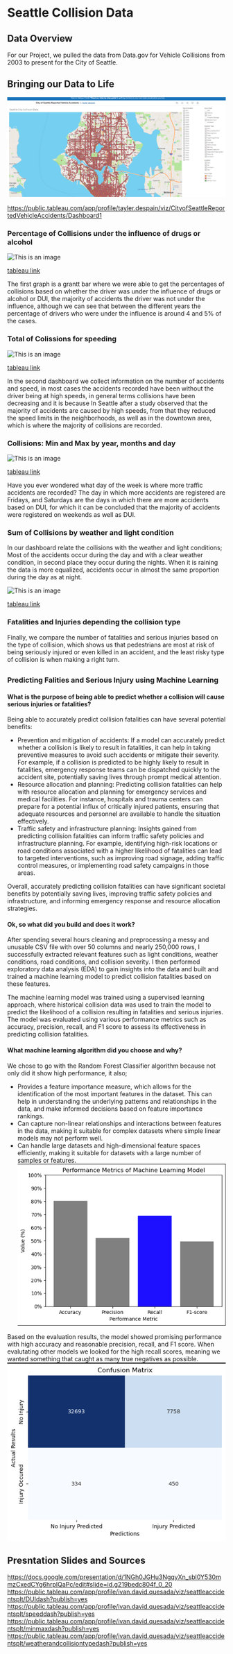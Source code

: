 # Seattle Collision Data


##
## Data Overview
For our Project, we pulled the data from Data.gov for Vehicle Collisions from 2003 to present for the City of Seattle. 

## Bringing our Data to Life
![This is an image](images/map_image.png)

https://public.tableau.com/app/profile/tayler.despain/viz/CityofSeattleReportedVehicleAccidents/Dashboard1

### Percentage of Collisions under the influence of drugs or alcohol

![This is an image](https://i.pinimg.com/originals/db/b8/d8/dbb8d8db43bdedfcbf5c97cb2370934e.png)

[tableau link](https://public.tableau.com/app/profile/ivan.david.quesada/viz/seattleaccidentsplt/DUIdash?publish=yes)

The first graph is a grantt bar where we were able to get the percentages of collisions based on whether the driver was under the influence of drugs or alcohol or DUI, the majority of accidents the driver was not under the influence, although we can see that between the different years the percentage of drivers who were under the influence is around 4 and 5% of the cases.

### Total of Colissions for speeding

![This is an image](https://i.pinimg.com/originals/13/f8/9f/13f89ffce49b020b47369f1e4082ea1b.png)

[tableau link](https://public.tableau.com/app/profile/ivan.david.quesada/viz/seattleaccidentsplt/speeddash?publish=yes)

In the second dashboard we collect information on the number of accidents and speed, in most cases the accidents recorded have been without the driver being at high speeds, in general terms collisions have been decreasing and it is because In Seattle after a study observed that the majority of accidents are caused by high speeds, from that they reduced the speed limits in the neighborhoods, as well as in the downtown area, which is where the majority of collisions are recorded.

### Collisions: Min and Max by year, months and day

![This is an image](https://i.pinimg.com/originals/ca/84/c8/ca84c80e14903afe33f9d938f5585d1a.png)

[tableau link](https://public.tableau.com/app/profile/ivan.david.quesada/viz/seattleaccidentsplt/minmaxdash?publish=yes)

Have you ever wondered what day of the week is where more traffic accidents are recorded? The day in which more accidents are registered are Fridays, and Saturdays are the days in which there are more accidents based on DUI, for which it can be concluded that the majority of accidents were registered on weekends as well as DUI.

### Sum of Collisions by weather and light condition

In our dashboard relate the collisions with the weather and light conditions; Most of the accidents occur during the day and with a clear weather condition, in second place they occur during the nights. When it is raining the data is more equalized, accidents occur in almost the same proportion during the day as at night.

![This is an image](https://i.pinimg.com/originals/63/7e/2a/637e2ad079d98d7da28d845e55496d29.png)

[tableau link](https://public.tableau.com/app/profile/ivan.david.quesada/viz/seattleaccidentsplt/weatherandcollisiontypedash?publish=yes)

### Fatalities and Injuries depending the collision type

Finally, we compare the number of fatalities and serious injuries based on the type of collision, which shows us that pedestrians are most at risk of being seriously injured or even killed in an accident, and the least risky type of collision is when making a right turn.


##

### Predicting Falities and Serious Injury using Machine Learning

#### What is the purpose of being able to predict whether a collision will cause serious injuries or fatalities?
Being able to accurately predict collision fatalities can have several potential benefits:

* Prevention and mitigation of accidents: If a model can accurately predict whether a collision is likely to result in fatalities, it can help in taking preventive measures to avoid such accidents or mitigate their severity. For example, if a collision is predicted to be highly likely to result in fatalities, emergency response teams can be dispatched quickly to the accident site, potentially saving lives through prompt medical attention.
* Resource allocation and planning: Predicting collision fatalities can help with resource allocation and planning for emergency services and medical facilities. For instance, hospitals and trauma centers can prepare for a potential influx of critically injured patients, ensuring that adequate resources and personnel are available to handle the situation effectively.
* Traffic safety and infrastructure planning: Insights gained from predicting collision fatalities can inform traffic safety policies and infrastructure planning. For example, identifying high-risk locations or road conditions associated with a higher likelihood of fatalities can lead to targeted interventions, such as improving road signage, adding traffic control measures, or implementing road safety campaigns in those areas.

Overall, accurately predicting collision fatalities can have significant societal benefits by potentially saving lives, improving traffic safety policies and infrastructure, and informing emergency response and resource allocation strategies.

#### Ok, so what did you build and does it work?
After spending several hours cleaning and preprocessing a messy and unusable CSV file with over 50 columns and nearly 250,000 rows, I successfully extracted relevant features such as light conditions, weather conditions, road conditions, and collision severity. I then performed exploratory data analysis (EDA) to gain insights into the data and built and trained a machine learning model to predict collision fatalities based on these features. 

The machine learning model was trained using a supervised learning approach, where historical collision data was used to train the model to predict the likelihood of a collision resulting in fatalities and serious injuries. The model was evaluated using various performance metrics such as accuracy, precision, recall, and F1 score to assess its effectiveness in predicting collision fatalities.

#### What machine learning algorithm did you choose and why?
We chose to go with the Random Forest Classifier algorithm because not only did it show high performance, it also;
* Provides a feature importance measure, which allows for the identification of the most important features in the dataset. This can help in understanding the underlying patterns and relationships in the data, and make informed decisions based on feature importance rankings. 
* Can capture non-linear relationships and interactions between features in the data, making it suitable for complex datasets where simple linear models may not perform well.
* Can handle large datasets and high-dimensional feature spaces efficiently, making it suitable for datasets with a large number of samples or features.
![Alt text](images/ml_performance_metrics.png)

Based on the evaluation results, the model showed promising performance with high accuracy and reasonable precision, recall, and F1 score. When evalutating other models we looked for the high recall scores, meaning we wanted something that caught as many true negatives as possible.
![Alt text](images/ml_bfc_confusion_matrix.png)

## Presntation Slides and Sources
https://docs.google.com/presentation/d/1NGh0JGHu3NgqyXn_sbl0Y530mmzCxedCYg6hrpIQaPc/edit#slide=id.g219bedc804f_0_20
https://public.tableau.com/app/profile/ivan.david.quesada/viz/seattleaccidentsplt/DUIdash?publish=yes
https://public.tableau.com/app/profile/ivan.david.quesada/viz/seattleaccidentsplt/speeddash?publish=yes
https://public.tableau.com/app/profile/ivan.david.quesada/viz/seattleaccidentsplt/minmaxdash?publish=yes
https://public.tableau.com/app/profile/ivan.david.quesada/viz/seattleaccidentsplt/weatherandcollisiontypedash?publish=yes
